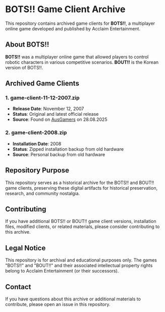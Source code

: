 # BOTS!! Game Client Archive

This repository contains archived game clients for **BOTS!!**, a multiplayer online game developed and published by Acclaim Entertainment.

## About BOTS!!

**BOTS!!** was a multiplayer online game that allowed players to control robotic characters in various competitive scenarios. **BOUT!!** is the Korean version of BOTS!!.

## Archived Game Clients

### 1. game-client-11-12-2007.zip

- **Release Date**: November 12, 2007
- **Status**: Original and latest official release
- **Source**: Found on [AusGamers](https://www.ausgamers.com/files/download/33532/bots-client-v20071211) on 28.08.2025

### 2. game-client-2008.zip

- **Installation Date**: 2008
- **Status**: Zipped installation backup from old hardware
- **Source**: Personal backup from old hardware

## Repository Purpose

This repository serves as a historical archive for the BOTS!! and BOUT!! game clients, preserving these digital artifacts for historical preservation, research, and community nostalgia.

## Contributing

If you have additional BOTS!! or BOUT!! game client versions, installation files, modified clients, or related materials, please consider contributing to this archive.

## Legal Notice

This repository is for archival and educational purposes only. The games "BOTS!!" and "BOUT!!" and their associated intellectual property rights belong to Acclaim Entertainment (or their successors).

## Contact

If you have questions about this archive or additional materials to contribute, please open an issue in this repository.
